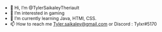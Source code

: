 - 👋 Hi, I’m @TylerSaikaleyTheriault
- 👀 I’m interested in gaming
- 🌱 I’m currently learning Java, HTMl, CSS.
- 📫 How to reach me Tyler.saikaley@gmail.com or Discord : Tylxr#5170

<!---
TylerSaikaleyTheriault/TylerSaikaleyTheriault is a ✨ special ✨ repository because its `README.md` (this file) appears on your GitHub profile.
You can click the Preview link to take a look at your changes.
--->
